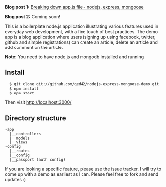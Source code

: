 **Blog post 1:** [Breaking down app.js file - nodejs, express, mongoose](http://madhums.tumblr.com/post/27521420404/breaking-down-app-js-file-nodejs-express-mongoose)

**Blog post 2:** Coming soon!

This is a boilerplate node.js application illustrating various features used in everyday
web development, with a fine touch of best practices. The demo app is a blog application
where users (signing up using facebook, twitter, github and simple registrations) can create
an article, delete an article and add comment on the article.

**Note:** You need to have node.js and mongodb installed and running

## Install
```sh
  $ git clone git://github.com/qed42/nodejs-express-mongoose-demo.git
  $ npm install
  $ npm start
```

Then visit [http://localhost:3000/](http://localhost:3000/)

## Directory structure
```
-app
  |__controllers
  |__models
  |__views
-config
  |__routes
  |__config
  |__passport (auth config)
```

If you are looking a specific feature, please use the issue tracker. I will try to come
up with a demo as earliest as I can. Please feel free to fork and send updates :)
